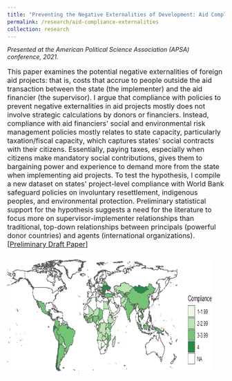 ```yaml
---
title: "Preventing the Negative Externalities of Development: Aid Compliance, Taxation, and At-Risk Groups"
permalink: /research/aid-compliance-externalities
collection: research
---
```


<style>
.thumbnailsafeguards {
    background-color: black;
    height: 275px;
    display: inline-block; 
    background-size: cover; 
    background-position: center center;
    background-repeat: no-repeat;
}
</style>

*Presented at the American Political Science Association (APSA) conference, 2021.*

<p style="font-size: 12pt; width: 100%; text-align: left;">This paper examines the potential negative externalities of foreign aid projects: that is, costs that accrue to people outside the aid transaction between the state (the implementer) and the aid financier (the supervisor). I argue that compliance with policies to prevent negative externalities in aid projects mostly does not involve strategic calculations by donors or financiers. Instead, compliance with aid financiers' social and environmental risk management policies mostly relates to state capacity, particularly taxation/fiscal capacity, which captures states' social contracts with their citizens. Essentially, paying taxes, especially when citizens make mandatory social contributions, gives them to bargaining power and experience to demand more from the state when implementing aid projects. To test the hypothesis, I compile a new dataset on states' project-level compliance with World Bank safeguard policies on involuntary resettlement, indigenous peoples, and environmental protection. Preliminary statistical support for the hypothesis suggests a need for the literature to focus more on supervisor-implementer relationships than traditional, top-down relationships between principals (powerful donor countries) and agents (international organizations). [<a href="https://mikedenly.com/files/Denly_externalities.pdf">Preliminary Draft Paper</a>]  </p>  

<p style="font-size: 12pt; width: 100%; text-align: left;"><img src="/images/safeguards_map.png" class="thumbnailsafeguards" style="width: 94%;"></p> 


